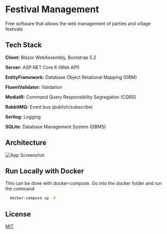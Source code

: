 
# Festival Management

Free software that allows the web management of parties and village festivals


## Tech Stack

**Client:** Blazor WebAssembly, Bootstrap 5.2

**Server:** ASP.NET Core 6 (Web API)

**EntityFramework:** Database Object Relational Mapping (ORM)

**FluentValidator:** Validation

**MediatR:** Command Query Responsibility Segregation (CQRS)

**RabbitMQ:** Event bus (publish/subscribe)

**Serilog:** Logging

**SQLite:** Database Management System (DBMS)


## Architecture

![App Screenshot](https://user-images.githubusercontent.com/49655304/204398448-534b622b-4211-4b53-9b24-12f34e68b4fa.png)


## Run Locally with Docker

This can be done with docker-compose. Go into the docker folder and run the command

```bash
  docker-compose up -d
```


## License

[MIT](https://choosealicense.com/licenses/mit/)
